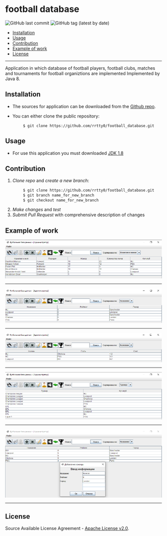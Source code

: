 # football database

![GitHub last commit](https://img.shields.io/github/last-commit/rrtty0/football_database?style=plastic)
![GitHub tag (latest by date)](https://img.shields.io/github/v/tag/rrtty0/football_database?style=plastic)

- [Installation](#anc1)
- [Usage](#anc2)
- [Contribution](#anc3)
- [Example of work](#anc4)
- [License](#anc5)

---

Application in which database of football players, football clubs, matches and tournaments for football organiztions are implemented
Implemented by Java 8.

<a id="anc1"></a>

## Installation
- The sources for application can be downloaded from the [Github repo](https://github.com/rrtty0/football_database.git).

* You can either clone the public repository:
```
        $ git clone https://github.com/rrtty0/football_database.git 
```
<a id="anc2"></a>

## Usage

- For use this application you must downloaded [JDK 1.8](https://www.oracle.com/ru/java/technologies/javase/javase8-archive-downloads.html)

<a id="anc3"></a>

## Contribution
1. _Clone repo_ and _create a new branch_:
```
        $ git clone https://github.com/rrtty0/football_database.git
        $ git branch name_for_new_branch
        $ git checkout name_for_new_branch
```
2. _Make changes_ and _test_
3. _Submit Pull Request_ with comprehensive description of changes

<a id="anc4"></a>

## Example of work

![code](./docs/screen_for_readme_1.png)

---

![code](./docs/screen_for_readme_2.png)

---

![code](./docs/screen_for_readme_3.png)

---

![code](./docs/screen_for_readme_4.png)

---

![code](./docs/screen_for_readme_5.png)

---

<a id="anc5"></a>

## License
Source Available License Agreement - [Apache License v2.0](./LICENSE).